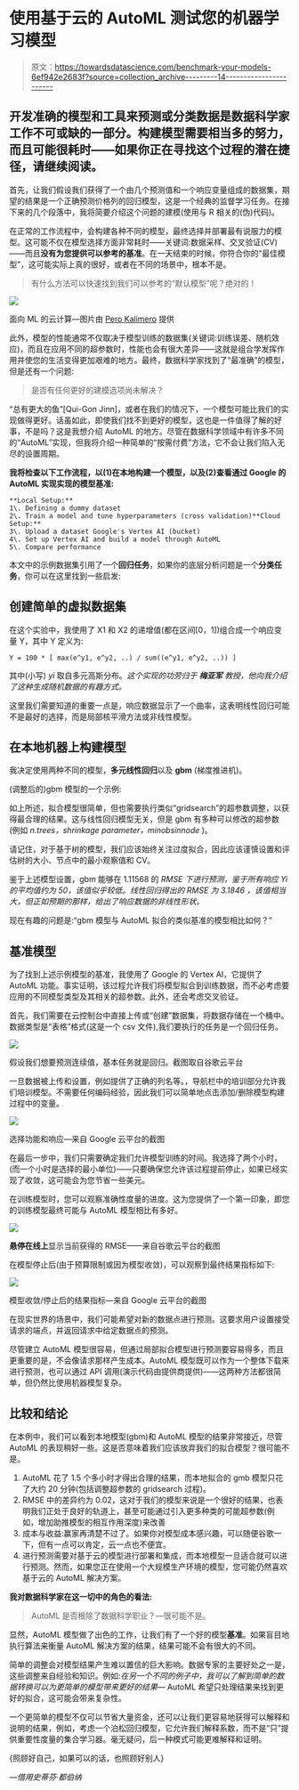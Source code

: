 # 使用基于云的 AutoML 测试您的机器学习模型

> 原文：<https://towardsdatascience.com/benchmark-your-models-6ef942e2683f?source=collection_archive---------14----------------------->

## 开发准确的模型和工具来预测或分类数据是数据科学家工作不可或缺的一部分。构建模型需要相当多的努力，而且可能很耗时——如果你正在寻找这个过程的潜在捷径，请继续阅读。

首先，让我们假设我们获得了一个由几个预测值和一个响应变量组成的数据集，期望的结果是一个正确预测价格列的回归模型，这是一个经典的监督学习任务。在接下来的几个段落中，我将简要介绍这个问题的建模(使用与 R 相关的(伪)代码)。

在正常的工作流程中，会构建各种不同的模型，最终选择并部署最有说服力的模型。这可能不仅在模型选择方面非常耗时——关键词:数据采样、交叉验证(CV)——而且**没有为您提供可以参考的基准**。在一天结束的时候，你符合你的“最佳模型”，这可能实际上真的很好，或者在不同的场景中，根本不是。

</cross-validation-7c0163460ea0>  

> 有什么方法可以快速找到我们可以参考的“默认模型”呢？绝对的！

![](img/d69c4557a8c0970ebcae0086575d4833.png)

面向 ML 的云计算—图片由 [Pero Kalimero](https://unsplash.com/@pericakalimerica?utm_source=medium&utm_medium=referral) 提供

此外，模型的性能通常不仅取决于模型训练的数据集(关键词:训练误差、随机效应)，而且在应用不同的超参数时，性能也会有很大差异——这就是组合学发挥作用并使您的生活变得更加艰难的地方。最终，数据科学家找到了“最准确”的模型，但是还有一个问题:

> 是否有任何更好的建模选项尚未解决？

“总有更大的鱼”[Qui-Gon Jinn]，或者在我们的情况下，一个模型可能比我们的实现做得更好。话虽如此，即使我们找不到更好的模型，这也是一件值得了解的好事，不是吗？这是我想介绍 AutoML 的地方。尽管在数据科学领域中有许多不同的“AutoML”实现，但我将介绍一种简单的“按需付费”方法，它不会让我们陷入无尽的设置周期。

**我将检查以下工作流程，以(1)在本地构建一个模型，以及(2)查看通过 Google 的 AutoML 实现实现的模型基准:**

```
**Local Setup:**
1\. Defining a dummy dataset
2\. Train a model and tune hyperparameters (cross validation)**Cloud Setup:**
3\. Upload a dataset Google's Vertex AI (bucket)
4\. Set up Vertex AI and build a model through AutoML
5\. Compare performance
```

本文中的示例数据集引用了一个**回归任务**，如果你的底层分析问题是一个**分类任务**，你可以在这里找到一些启发:

</supervised-learning-b662cb97df7>  

## 创建简单的虚拟数据集

在这个实验中，我使用了 X1 和 X2 的递增值(都在区间[0，1])组合成一个响应变量 Y，其中 Y 定义为:

```
Y = 100 * [ max(e^y1, e^y2, ..) / sum((e^y1, e^y2, ..)) ]
```

其中(小写) *yi* 取自多元高斯分布。*这个实现的功劳归于* ***梅亚军*** *教授，他向我介绍了这种生成随机数据的有趣方式。*

这里我们需要知道的重要一点是，响应数据显示了一个曲率，这表明线性回归可能不是最好的选择，而是局部核平滑方法或非线性模型。

## 在本地机器上构建模型

我决定使用两种不同的模型，**多元线性回归**以及 **gbm** (梯度推进机)。

(调整后的)gbm 模型的一个示例:

如上所述，拟合模型很简单，但也需要执行类似“gridsearch”的超参数调整，以获得最合理的结果。这与线性回归模型无关，但是 gbm 有多种可以修改的超参数(例如 *n.trees，shrinkage parameter，minobsinnode* )。

请记住，对于基于树的模型，我们应该始终关注过度拟合，因此应该谨慎设置和评估树的大小、节点中的最小观察值和 CV。

鉴于上述模型设置，gbm 能够在 1.11568 的 *RMSE 下进行预测，鉴于所有响应 *Yi* 的平均值约为 50，该值似乎较低。线性回归得出的 *RMSE 为 3.1846* ，该值相当大，但正如预期的那样，给出了响应数据的非线性形状。*

现在有趣的问题是:“gbm 模型与 AutoML 拟合的类似基准的模型相比如何？”

## 基准模型

为了找到上述示例模型的基准，我使用了 Google 的 Vertex AI，它提供了 AutoML 功能。事实证明，该过程允许我们将模型拟合到训练数据，而不必考虑要应用的不同模型类型及其相关的超参数。此外，还会考虑交叉验证。

首先，我们需要在云控制台中直接上传或“创建”数据集，将数据存储在一个桶中。数据类型是“表格”格式(这是一个 csv 文件),我们要执行的任务是一个回归任务。

![](img/7f914982be834bbbbb513d90e0df133b.png)

假设我们想要预测连续值，基本任务就是回归。截图取自谷歌云平台

一旦数据被上传和设置，例如提供了正确的列名等。，导航栏中的培训部分允许我们培训模型。不需要任何编码经验，因此我们可以简单地点击添加/删除模型构建过程中的变量。

![](img/b601b9b4f063d95241f1792246a3b1f1.png)

选择功能和响应—来自 Google 云平台的截图

在最后一步中，我们只需要确定我们允许模型训练的时间。我选择了两个小时，(而一个小时是选择的最小单位)——只要确保您允许该过程提前停止，如果已经实现了收敛，这可能会为您节省一些美元。

在训练模型时，您可以观察准确性度量的进度。这为您提供了一个第一印象，即您的训练模型最终可能与 AutoML 模型相比有多好。

![](img/d5c689fb0a7e244277f7a12e030ed78e.png)

**悬停在线上**显示当前获得的 RMSE——来自谷歌云平台的截图

在模型停止后(由于预算限制或因为模型收敛)，可以观察到最终结果指标如下:

![](img/d91347a84c181762f48b80db61744851.png)

模型收敛/停止后的结果指标—来自 Google 云平台的截图

在现实世界的场景中，我们可能希望对新的数据点进行预测。这要求用户设置接受请求的端点，并返回请求中给定数据点的预测。

尽管建立 AutoML 模型很容易，但通过局部拟合模型进行预测要容易得多，而且更重要的是，不会像请求那样产生成本。AutoML 模型既可以作为一个整体下载来进行预测，也可以通过 API 调用(演示代码由提供商提供)——这两种方法都很简单，但仍然比使用机器模型复杂。

## 比较和结论

在本例中，我们可以看到本地模型(gbm)和 AutoML 模型的结果非常接近，尽管 AutoML 的表现稍好一些。这是否意味着我们应该放弃我们的拟合模型？很可能不是。

1.  AutoML 花了 1.5 个多小时才得出合理的结果，而本地拟合的 gmb 模型只花了大约 20 分钟(包括调整超参数的 gridsearch 过程)。
2.  RMSE 中的差异约为 0.02，这对于我们的模型来说是一个很好的结果，也表明我们正处于良好的轨道上，甚至可能通过引入更多种类的可能超参数(例如，增加助推模型的相互作用深度)来改善
3.  成本与收益:赢家再清楚不过了。如果你对模型成本感兴趣，可以随便谷歌一下，但有一点可以肯定，云一点也不便宜。
4.  进行预测需要对基于云的模型进行部署和集成，而本地模型一旦适合就可以进行预测。然而，如果您正在使用一个大规模生产环境的模型，您可能仍然喜欢基于云的 AutoML 解决方案。

**我对数据科学家在这一切中的角色的看法:**

> AutoML 是否根除了数据科学职业？—很可能不是。

显然，AutoML 模型做了出色的工作，让我们有了一个好的模型**基准**。如果盲目地执行算法来衡量 AutoML 解决方案的结果，结果可能不会有很大的不同。

简单的调整会对模型结果产生难以置信的巨大影响。数据专家的主要好处之一是，这些调整来自经验和知识。例如:*在另一个不同的例子中，我可以了解到简单的数据转换可以为更简单的模型带来更好的结果—* AutoML 希望只处理结果来找到更好的拟合，这可能会带来复杂性。

一个更简单的模型不仅可以节省大量资金，还可以让我们更容易地获得可以解释和说明的结果，例如，考虑一个泊松回归模型，它允许我们解释系数，而不是“只”提供重要性度量的集合学习器。毫无疑问，后一种模式可能更难解释和证明。

{照顾好自己，如果可以的话，也照顾好别人}

*—借用史蒂芬·都伯纳*